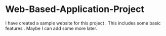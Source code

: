 # Web-Based-Application-Project
I have created a sample website for this project . This includes some basic features . Maybe I can add some more later.
